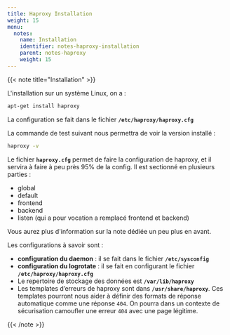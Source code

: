 ```yaml
---
title: Haproxy Installation
weight: 15
menu:
  notes:
    name: Installation
    identifier: notes-haproxy-installation
    parent: notes-haproxy
    weight: 15
---
```


<!-- Installation -->
{{< note title="Installation" >}}

L'installation sur un système Linux, on a :
```bash
apt-get install haproxy
```

La configuration se fait dans le fichier **`/etc/haproxy/haproxy.cfg`**

La commande de test suivant nous permettra de voir la version installé : 
```bash
haproxy -v
```

Le fichier **`haproxy.cfg`** permet de faire la configuration de haproxy, et il servira à faire à peu près 95% de la config. Il est sectionné en plusieurs parties :
- global
- default
- frontend
- backend
- listen (qui a pour vocation a remplacé frontend et backend)

Vous aurez plus d'information sur la note dédiée un peu plus en avant.

Les configurations à savoir sont :
- **configuration du daemon** : il se fait dans le fichier **`/etc/sysconfig`**
- **configuration du logrotate** : il se fait en configurant le fichier **`/etc/haproxy/haproxy.cfg`**
- Le repertoire de stockage des données est **`/var/lib/haproxy`**
- Les templates d’erreurs de haproxy sont dans **`/usr/share/haproxy`**. Ces templates pourront nous aider à définir des formats de réponse automatique comme une réponse `404`. On pourra dans un contexte de sécurisation camoufler une erreur `404` avec une page légitime.

{{< /note >}}